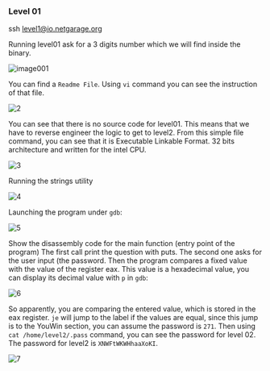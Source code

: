 ###  Level 01
ssh level1@io.netgarage.org

Running level01 ask for a 3 digits number which we will find inside the binary.

![image001](https://user-images.githubusercontent.com/41302499/75864765-8584d800-5e28-11ea-87e0-23d0ccbd598e.png)

You can find a `Readme File`. Using `vi` command you can see the instruction of that file.

![2](https://user-images.githubusercontent.com/41302499/75866159-a9491d80-5e2a-11ea-907d-1ed7bdb0c66f.png)

You can see that there is no source code for level01. This means that we have to reverse engineer the logic to get to level2. 
From this simple file command, you can see that it is Executable Linkable Format. 32 bits architecture and written for the intel CPU.

![3](https://user-images.githubusercontent.com/41302499/75866164-a9e1b400-5e2a-11ea-844f-1b6d8d50923d.png)

Running the strings utility

![4](https://user-images.githubusercontent.com/41302499/75866170-ab12e100-5e2a-11ea-8f5f-01dcc30da289.png)

Launching the program under `gdb`:

![5](https://user-images.githubusercontent.com/41302499/75866174-abab7780-5e2a-11ea-9358-3b3738154c1d.png)

Show the disassembly code for the main function (entry point of the program)
The first call print the question with puts. The second one asks for the user input (the password. Then the program compares a fixed value with the value of the register eax.
This value is a hexadecimal value, you can display its decimal value with `p` in `gdb`:

![6](https://user-images.githubusercontent.com/41302499/75866179-ac440e00-5e2a-11ea-8438-25ba3f0b2cf3.png)

So apparently, you are comparing the entered value, which is stored in the eax register.
`je` will jump to the label if the values are equal, since this jump is to the YouWin section, you can assume the password is `271`.
Then using `cat /home/level2/.pass` command, you can see the password for level 02.
The password for level2 is `XNWFtWKWHhaaXoKI`.

![7](https://user-images.githubusercontent.com/41302499/75866181-acdca480-5e2a-11ea-9acf-190efd4c844b.png)

